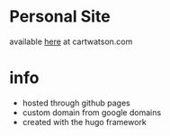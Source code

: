 # Personal Site
available [here](http://www.cartwatson.com) at cartwatson.com

# info
* hosted through github pages  
* custom domain from google domains  
* created with the hugo framework
